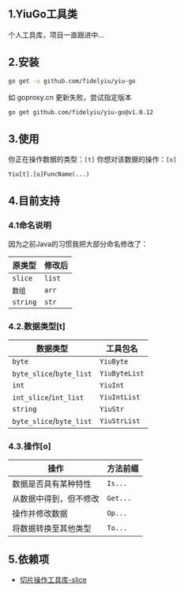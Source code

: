 ## 1.YiuGo工具类
个人工具库，项目一直跟进中...



## 2.安装

```bash
go get -u github.com/fidelyiu/yiu-go
```

如 goproxy.cn 更新失败，尝试指定版本
```bash
go get github.com/fidelyiu/yiu-go@v1.0.12
```



## 3.使用

你正在操作数据的类型：`[t]`
你想对该数据的操作：`[o]`
```
Yiu[t].[o]FuncName(...)
```



## 4.目前支持

### 4.1命名说明
因为之前Java的习惯我把大部分命名修改了：

| 原类型   | 修改后 |
| -------- | ------ |
| `slice`  | `list` |
| `数组`   | `arr`  |
| `string` | `str`  |



### 4.2.数据类型[t]

| 数据类型                 | 工具包名      |
| ------------------------ | ------------- |
| `byte`                   | `YiuByte`     |
| `byte_slice`/`byte_list` | `YiuByteList` |
| `int`                    | `YiuInt`      |
| `int_slice`/`int_list`   | `YiuIntList`  |
| `string`                 | `YiuStr`      |
| `byte_slice`/`byte_list` | `YiuStrList`  |





### 4.3.操作[o]

| 操作                   | 方法前缀 |
| ---------------------- | -------- |
| 数据是否具有某种特性   | `Is...`  |
| 从数据中得到，但不修改 | `Get...` |
| 操作并修改数据         | `Op...`  |
| 将数据转换至其他类型   | `To...`  |





## 5.依赖项

- [切片操作工具库-slice](https://github.com/psampaz/slice)